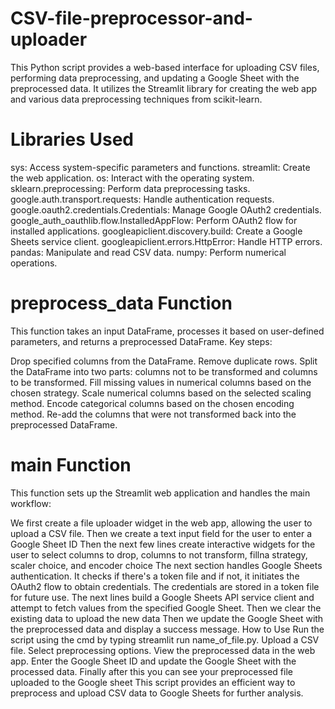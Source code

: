 # CSV-file-preprocessor-and-uploader
This Python script provides a web-based interface for uploading CSV files, performing data preprocessing, and updating a Google Sheet with the preprocessed data. It utilizes the Streamlit library for creating the web app and various data preprocessing techniques from scikit-learn.

# Libraries Used
sys: Access system-specific parameters and functions.
streamlit: Create the web application.
os: Interact with the operating system.
sklearn.preprocessing: Perform data preprocessing tasks.
google.auth.transport.requests: Handle authentication requests.
google.oauth2.credentials.Credentials: Manage Google OAuth2 credentials.
google_auth_oauthlib.flow.InstalledAppFlow: Perform OAuth2 flow for installed applications.
googleapiclient.discovery.build: Create a Google Sheets service client.
googleapiclient.errors.HttpError: Handle HTTP errors.
pandas: Manipulate and read CSV data.
numpy: Perform numerical operations.
# preprocess_data Function
This function takes an input DataFrame, processes it based on user-defined parameters, and returns a preprocessed DataFrame. Key steps:

Drop specified columns from the DataFrame.
Remove duplicate rows.
Split the DataFrame into two parts: columns not to be transformed and columns to be transformed.
Fill missing values in numerical columns based on the chosen strategy.
Scale numerical columns based on the selected scaling method.
Encode categorical columns based on the chosen encoding method.
Re-add the columns that were not transformed back into the preprocessed DataFrame.

# main Function
This function sets up the Streamlit web application and handles the main workflow:

We first create a file uploader widget in the web app, allowing the user to upload a CSV file.
Then we create a text input field for the user to enter a Google Sheet ID
Then the next few lines create interactive widgets for the user to select columns to drop, columns to not transform, fillna strategy, scaler choice, and encoder choice
The next section handles Google Sheets authentication. It checks if there's a token file and if not, it initiates the OAuth2 flow to obtain credentials. The credentials are stored in a token file for future use.
The next lines build a Google Sheets API service client and attempt to fetch values from the specified Google Sheet.
Then we clear the existing data to upload the new data
Then we update the Google Sheet with the preprocessed data and display a success message.
How to Use
Run the script using the cmd by typing streamlit run name_of_file.py.
Upload a CSV file.
Select preprocessing options.
View the preprocessed data in the web app.
Enter the Google Sheet ID and update the Google Sheet with the processed data.
Finally after this you can see your preprocessed file uploaded to the Google sheet
This script provides an efficient way to preprocess and upload CSV data to Google Sheets for further analysis.
